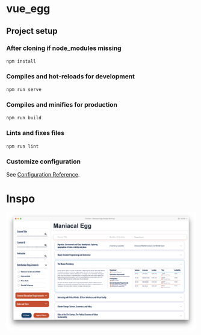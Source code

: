 # vue_egg

## Project setup
### After cloning if node_modules missing
```
npm install
```

### Compiles and hot-reloads for development
```
npm run serve
```

### Compiles and minifies for production
```
npm run build
```

### Lints and fixes files
```
npm run lint
```

### Customize configuration
See [Configuration Reference](https://cli.vuejs.org/config/).

# Inspo
![Image of Inspo](https://github.com/Kinnucan/vue_egg/blob/master/inspo.png)
